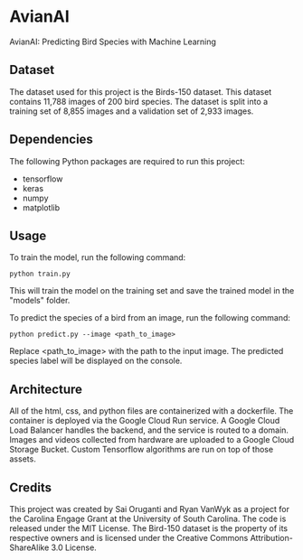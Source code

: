 # AvianAI
AvianAI: Predicting Bird Species with Machine Learning




## Dataset
The dataset used for this project is the Birds-150 dataset. This dataset contains 11,788 images of 200 bird species. The dataset is split into a training set of 8,855 images and a validation set of 2,933 images.

## Dependencies
The following Python packages are required to run this project:

* tensorflow
* keras
* numpy
* matplotlib

## Usage
To train the model, run the following command:

```
python train.py
```
This will train the model on the training set and save the trained model in the "models" folder.

To predict the species of a bird from an image, run the following command:

```
python predict.py --image <path_to_image>
```
Replace <path_to_image> with the path to the input image. The predicted species label will be displayed on the console.

## Architecture
All of the html, css, and python files are containerized with a dockerfile. The container is deployed via the Google Cloud Run service. A Google Cloud Load Balancer handles the backend, and the service is routed to a domain. Images and videos collected from hardware are uploaded to a Google Cloud Storage Bucket. Custom Tensorflow algorithms are run on top of those assets.

## Credits
This project was created by Sai Oruganti and Ryan VanWyk as a project for the Carolina Engage Grant at the University of South Carolina. The code is released under the MIT License. The Bird-150 dataset is the property of its respective owners and is licensed under the Creative Commons Attribution-ShareAlike 3.0 License.


